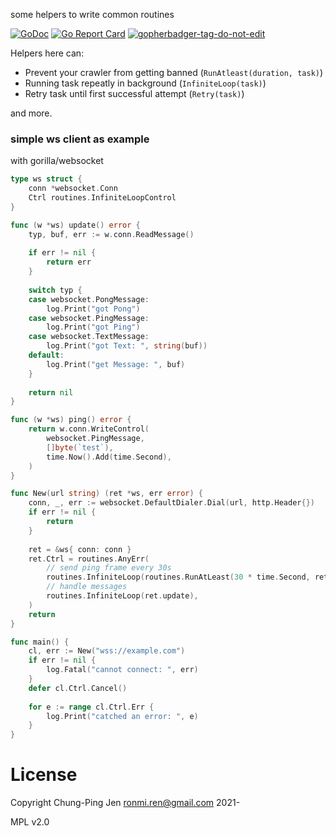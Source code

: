 some helpers to write common routines

[![GoDoc](https://godoc.org/github.com/raohwork/routines?status.svg)](https://godoc.org/github.com/raohwork/routines)
[![Go Report Card](https://goreportcard.com/badge/github.com/raohwork/routines)](https://goreportcard.com/report/github.com/raohwork/routines)
<a href='https://github.com/jpoles1/gopherbadger' target='_blank'>![gopherbadger-tag-do-not-edit](https://img.shields.io/badge/Go%20Coverage-97%25-brightgreen.svg?longCache=true&style=flat)</a>

Helpers here can:

- Prevent your crawler from getting banned (`RunAtleast(duration, task)`)
- Running task repeatly in background (`InfiniteLoop(task)`)
- Retry task until first successful attempt (`Retry(task)`)

and more.

### simple ws client as example

with gorilla/websocket

```go
type ws struct {
    conn *websocket.Conn
    Ctrl routines.InfiniteLoopControl
}

func (w *ws) update() error {
    typ, buf, err := w.conn.ReadMessage()
    
    if err != nil {
        return err
    }
    
    switch typ {
    case websocket.PongMessage:
        log.Print("got Pong")
    case websocket.PingMessage:
        log.Print("got Ping")
    case websocket.TextMessage:
        log.Print("got Text: ", string(buf))
    default:
        log.Print("get Message: ", buf)
    }
    
    return nil
}

func (w *ws) ping() error {
    return w.conn.WriteControl(
		websocket.PingMessage,
		[]byte(`test`),
		time.Now().Add(time.Second),
	)
}

func New(url string) (ret *ws, err error) {
    conn, _, err := websocket.DefaultDialer.Dial(url, http.Header{})
    if err != nil {
        return
    }
    
    ret = &ws{ conn: conn }
    ret.Ctrl = routines.AnyErr(
        // send ping frame every 30s
        routines.InfiniteLoop(routines.RunAtLeast(30 * time.Second, ret.ping)),
        // handle messages
        routines.InfiniteLoop(ret.update),
    )
    return
}

func main() {
    cl, err := New("wss://example.com")
    if err != nil {
        log.Fatal("cannot connect: ", err)
    }
    defer cl.Ctrl.Cancel()
    
    for e := range cl.Ctrl.Err {
        log.Print("catched an error: ", e)
    }
}
```

# License

Copyright Chung-Ping Jen <ronmi.ren@gmail.com> 2021-

MPL v2.0
